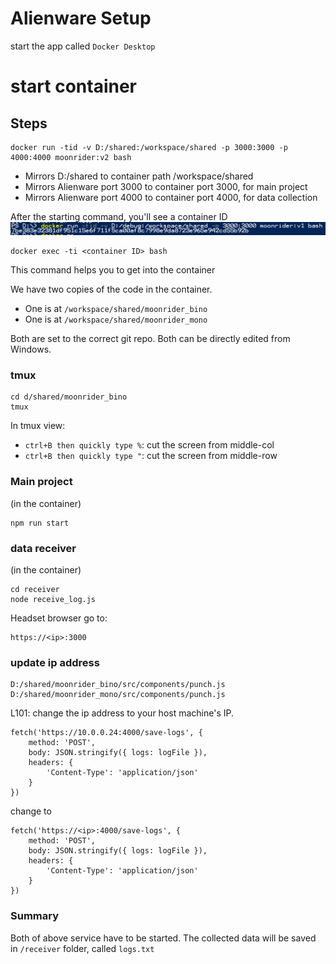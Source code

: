 # Alienware Setup

start the app called ```Docker Desktop```

# start container
## Steps
```
docker run -tid -v D:/shared:/workspace/shared -p 3000:3000 -p 4000:4000 moonrider:v2 bash
```
- Mirrors D:/shared to container path /workspace/shared
- Mirrors Alienware port 3000 to container port 3000, for main project
- Mirrors Alienware port 4000 to container port 4000, for data collection

After the starting command, you'll see a container ID
![Alt text](image.png)

```
docker exec -ti <container ID> bash
```


This command helps you to get into the container

We have two copies of the code in the container. 
- One is at ```/workspace/shared/moonrider_bino```
- One is at ```/workspace/shared/moonrider_mono```

Both are set to the correct git repo. Both can be directly edited from Windows.

### tmux
```
cd d/shared/moonrider_bino
tmux
```

In tmux view:

- ```ctrl+B then quickly type %```: cut the screen from middle-col
- ```ctrl+B then quickly type "```: cut the screen from middle-row




### Main project
(in the container)
```
npm run start
```
### data receiver
(in the container)
```
cd receiver
node receive_log.js
```

Headset browser go to:
```
https://<ip>:3000
```
### update ip address
```
D:/shared/moonrider_bino/src/components/punch.js
D:/shared/moonrider_mono/src/components/punch.js
```
L101: change the ip address to your host machine's IP.
```
fetch('https://10.0.0.24:4000/save-logs', {
    method: 'POST',
    body: JSON.stringify({ logs: logFile }),
    headers: {
        'Content-Type': 'application/json'
    }
})
```
change to
```
fetch('https://<ip>:4000/save-logs', {
    method: 'POST',
    body: JSON.stringify({ logs: logFile }),
    headers: {
        'Content-Type': 'application/json'
    }
})
```



### Summary
Both of above service have to be started. The collected data will be saved in ```/receiver``` folder, called ```logs.txt```





